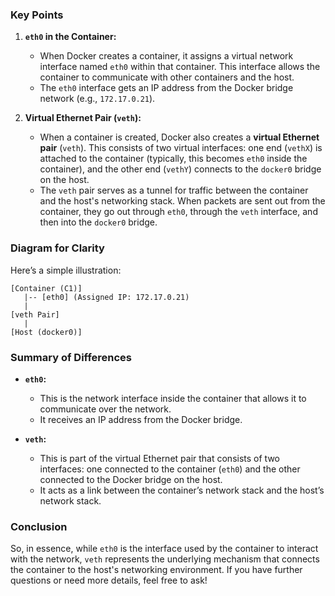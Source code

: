 
### Key Points

1. **`eth0` in the Container:**
   - When Docker creates a container, it assigns a virtual network interface named `eth0` within that container. This interface allows the container to communicate with other containers and the host.
   - The `eth0` interface gets an IP address from the Docker bridge network (e.g., `172.17.0.21`).

2. **Virtual Ethernet Pair (`veth`):**
   - When a container is created, Docker also creates a **virtual Ethernet pair** (`veth`). This consists of two virtual interfaces: one end (`vethX`) is attached to the container (typically, this becomes `eth0` inside the container), and the other end (`vethY`) connects to the `docker0` bridge on the host.
   - The `veth` pair serves as a tunnel for traffic between the container and the host's networking stack. When packets are sent out from the container, they go out through `eth0`, through the `veth` interface, and then into the `docker0` bridge.

### Diagram for Clarity

Here’s a simple illustration:

```
[Container (C1)]
   |-- [eth0] (Assigned IP: 172.17.0.21)
   |
[veth Pair]
   |  
[Host (docker0)]
```

### Summary of Differences

- **`eth0`:** 
  - This is the network interface inside the container that allows it to communicate over the network.
  - It receives an IP address from the Docker bridge.

- **`veth`:**
  - This is part of the virtual Ethernet pair that consists of two interfaces: one connected to the container (`eth0`) and the other connected to the Docker bridge on the host.
  - It acts as a link between the container’s network stack and the host’s network stack.

### Conclusion

So, in essence, while `eth0` is the interface used by the container to interact with the network, `veth` represents the underlying mechanism that connects the container to the host's networking environment. If you have further questions or need more details, feel free to ask!